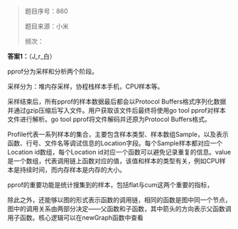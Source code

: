> 题目序号：860
>
> 题目来源：小米
>
> 频次：

**答案1：**（J_r_白）

pprof分为采样和分析两个阶段。

采样分为：堆内存采样，协程栈样本手机，CPU样本等。

采样结束后，所有pprof的样本数据最后都会以Protocol Buffers格式序列化数据并通过gzip压缩后写入文件。用户获取该文件后最终将使用go tool pprof对样本文件进行解析。go tool pprof将文件解码并还原为Protocol Buffers格式。

Profile代表一系列样本的集合，主要包含样本类型、样本数组Sample，以及表示函数、行号、文件名等调试信息的Location字段。每个Sample样本都对应一个Location id数组，每个Location id对应一个函数可以避免记录重复的信息。value是一个数组，代表调用链上函数对应的值，该值和样本的类型有关，例如CPU样本是持续时间，而内存样本是内存的大小。

pprof的重要功能是统计搜集到的样本，包括flat与cum这两个重要的指标，

除此之外，还能够以图的形式表示函数的调用链，相同的函数是图中同一个节点，图中的调用关系由两部分决定——父函数和子函数，其中箭头的方向表示父函数调用子函数。核心逻辑可以在newGraph函数中查看